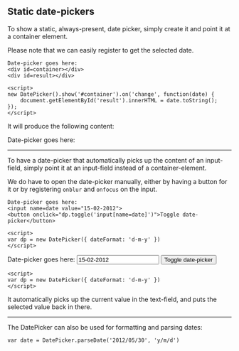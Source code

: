 <link href=lib/dp.css rel=stylesheet>

<script src=lib/dp.js>
</script>


Static date-pickers
-------------------

To show a static, always-present, date picker, simply create it and point it at
a container element.

Please note that we can easily register to get the selected date.

	Date-picker goes here:
	<div id=container></div>
	<div id=result></div>

	<script>
	new DatePicker().show('#container').on('change', function(date) {
		document.getElementById('result').innerHTML = date.toString();
	});
	</script>

It will produce the following content:

<div class="example">

Date-picker goes here:
<div id=container></div>
<div id=result></div>

<script>
new DatePicker().show('#container').on('change', function(date) {
	document.getElementById('result').innerHTML = date.toString();
});
</script>

</div>

------

To have a date-picker that automatically picks up the content of an input-field,
simply point it at an input-field instead of a container-element.

We do have to open the date-picker manually, either by having a button for it or
by registering `onblur` and `onfocus` on the input.

	Date-picker goes here:
	<input name=date value="15-02-2012">
	<button onclick="dp.toggle('input[name=date]')">Toggle date-picker</button>

	<script>
	var dp = new DatePicker({ dateFormat: 'd-m-y' })
	</script>

<div class="example">
	Date-picker goes here:
	<input name=date value="15-02-2012">
	<button onclick="dp.toggle('input[name=date]')">Toggle date-picker</button>

	<script>
	var dp = new DatePicker({ dateFormat: 'd-m-y' })
	</script>
</div>

It automatically picks up the current value in the text-field, and puts the
selected value back in there.

------

The DatePicker can also be used for formatting and parsing dates:

	var date = DatePicker.parseDate('2012/05/30', 'y/m/d')
